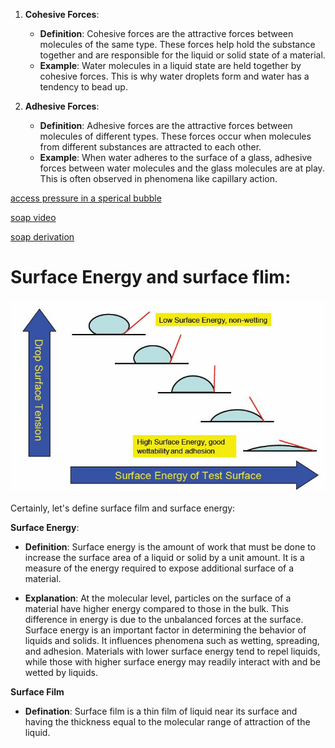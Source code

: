 
1. **Cohesive Forces**:
   - **Definition**: Cohesive forces are the attractive forces between molecules of the same type. These forces help hold the substance together and are responsible for the liquid or solid state of a material.
   - **Example**: Water molecules in a liquid state are held together by cohesive forces. This is why water droplets form and water has a tendency to bead up.

2. **Adhesive Forces**:
   - **Definition**: Adhesive forces are the attractive forces between molecules of different types. These forces occur when molecules from different substances are attracted to each other.
   - **Example**: When water adheres to the surface of a glass, adhesive forces between water molecules and the glass molecules are at play. This is often observed in phenomena like capillary action.

[access pressure in a sperical bubble](https://www.shaalaa.com/question-bank-solutions/derive-expression-excess-pressure-inside-drop-liquid-surface-tension_495)

[soap video](https://www.youtube.com/watch?v=h6pVwlxEubE)


[soap derivation](https://www.vedantu.com/question-answer/give-the-expression-for-the-excess-pressure-in-a-class-11-physics-cbse-5f92b2e0f00fb52b327bb9f4)


# Surface Energy and surface flim:

![Alt text](/Academic/photo/image-1.png)

Certainly, let's define surface film and surface energy:

 **Surface Energy**:
   - **Definition**: Surface energy is the amount of work that must be done to increase the surface area of a liquid or solid by a unit amount. It is a measure of the energy required to expose additional surface of a material.

   - **Explanation**: At the molecular level, particles on the surface of a material have higher energy compared to those in the bulk. This difference in energy is due to the unbalanced forces at the surface. Surface energy is an important factor in determining the behavior of liquids and solids. It influences phenomena such as wetting, spreading, and adhesion. Materials with lower surface energy tend to repel liquids, while those with higher surface energy may readily interact with and be wetted by liquids.

   **Surface Film**

   - **Defination**: Surface film is a thin film of liquid near its surface and having the thickness equal to the molecular range of attraction of the liquid.
   

